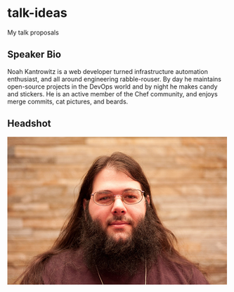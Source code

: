 talk-ideas
==========

My talk proposals

Speaker Bio
-----------

Noah Kantrowitz is a web developer turned infrastructure automation enthusiast, and all around engineering rabble-rouser. By day he maintains open-source projects in the DevOps world and by night he makes candy and stickers. He is an active member of the Chef community, and enjoys merge commits, cat pictures, and beards.

Headshot
--------

![Headshot of me](headshot.jpg)
